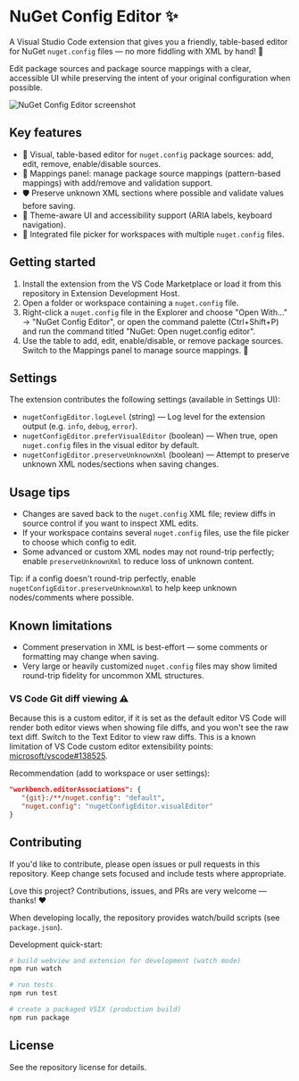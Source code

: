 # NuGet Config Editor ✨

A Visual Studio Code extension that gives you a friendly, table-based editor for NuGet `nuget.config` files — no more fiddling with XML by hand! 🚀

Edit package sources and package source mappings with a clear, accessible UI while preserving the intent of your original configuration when possible.

<img alt="NuGet Config Editor screenshot" src="https://github.com/user-attachments/assets/9c4a9708-b0c3-4f37-871c-43c6ea0962a6" />

## Key features

- 🧾 Visual, table-based editor for `nuget.config` package sources: add, edit, remove, enable/disable sources.
- 🔁 Mappings panel: manage package source mappings (pattern-based mappings) with add/remove and validation support.
- 🛡️ Preserve unknown XML sections where possible and validate values before saving.
- 🎨 Theme-aware UI and accessibility support (ARIA labels, keyboard navigation).
- 📁 Integrated file picker for workspaces with multiple `nuget.config` files.

## Getting started

1. Install the extension from the VS Code Marketplace or load it from this repository in Extension Development Host.
2. Open a folder or workspace containing a `nuget.config` file.
3. Right-click a `nuget.config` file in the Explorer and choose "Open With..." → "NuGet Config Editor", or open the command palette (Ctrl+Shift+P) and run the command titled "NuGet: Open nuget.config editor".
4. Use the table to add, edit, enable/disable, or remove package sources. Switch to the Mappings panel to manage source mappings. 🎉

## Settings

The extension contributes the following settings (available in Settings UI):

- `nugetConfigEditor.logLevel` (string) — Log level for the extension output (e.g. `info`, `debug`, `error`).
- `nugetConfigEditor.preferVisualEditor` (boolean) — When true, open `nuget.config` files in the visual editor by default.
- `nugetConfigEditor.preserveUnknownXml` (boolean) — Attempt to preserve unknown XML nodes/sections when saving changes.


## Usage tips

- Changes are saved back to the `nuget.config` XML file; review diffs in source control if you want to inspect XML edits.
- If your workspace contains several `nuget.config` files, use the file picker to choose which config to edit.
- Some advanced or custom XML nodes may not round-trip perfectly; enable `preserveUnknownXml` to reduce loss of unknown content.

Tip: if a config doesn't round-trip perfectly, enable `nugetConfigEditor.preserveUnknownXml` to help keep unknown nodes/comments where possible.

## Known limitations

- Comment preservation in XML is best-effort — some comments or formatting may change when saving.
- Very large or heavily customized `nuget.config` files may show limited round-trip fidelity for uncommon XML structures.


### VS Code Git diff viewing ⚠️

Because this is a custom editor, if it is set as the default editor VS Code will render both editor views when showing file diffs, and you won't see the raw text diff. Switch to the Text Editor to view raw diffs. This is a known limitation of VS Code custom editor extensibility points: [microsoft/vscode#138525](https://github.com/microsoft/vscode/issues/138525).

Recommendation (add to workspace or user settings):

```json
"workbench.editorAssociations": {
   "{git}:/**/nuget.config": "default",
   "nuget.config": "nugetConfigEditor.visualEditor"
}
```

## Contributing

If you'd like to contribute, please open issues or pull requests in this repository. Keep change sets focused and include tests where appropriate.

Love this project? Contributions, issues, and PRs are very welcome — thanks! ❤️

When developing locally, the repository provides watch/build scripts (see `package.json`).

Development quick-start:

```powershell
# build webview and extension for development (watch mode)
npm run watch

# run tests
npm run test

# create a packaged VSIX (production build)
npm run package
```

## License

See the repository license for details.
